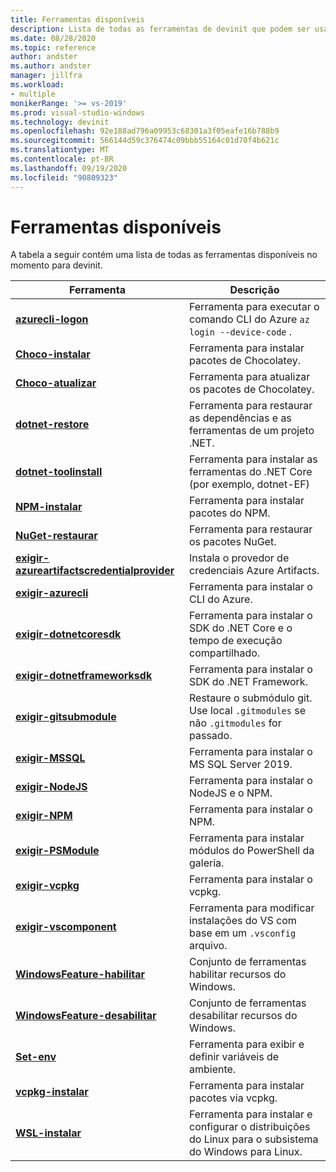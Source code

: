 ```yaml
---
title: Ferramentas disponíveis
description: Lista de todas as ferramentas de devinit que podem ser usadas para personalizar um ambiente de desenvolvimento.
ms.date: 08/28/2020
ms.topic: reference
author: andster
ms.author: andster
manager: jillfra
ms.workload:
- multiple
monikerRange: '>= vs-2019'
ms.prod: visual-studio-windows
ms.technology: devinit
ms.openlocfilehash: 92e188ad796a09953c68301a3f05eafe16b788b9
ms.sourcegitcommit: 566144d59c376474c09bbb55164c01d70f4b621c
ms.translationtype: MT
ms.contentlocale: pt-BR
ms.lasthandoff: 09/19/2020
ms.locfileid: "90809323"
---
```

# <a name="available-tools"></a>Ferramentas disponíveis

A tabela a seguir contém uma lista de todas as ferramentas disponíveis no momento para devinit.

| Ferramenta                                                                                             | Descrição                                                                                                 |
|--------------------------------------------------------------------------------------------------|-------------------------------------------------------------------------------------------------------------|
| [**azurecli-logon**](tool-azurecli-login.md)                                                     | Ferramenta para executar o comando CLI do Azure `az login --device-code` .                                             |
| [**Choco-instalar**](tool-choco-install.md)                                                       | Ferramenta para instalar pacotes de Chocolatey.                                                                        |
| [**Choco-atualizar**](tool-choco-upgrade.md)                                                       | Ferramenta para atualizar os pacotes de Chocolatey.                                                                       |
| [**dotnet-restore**](tool-dotnet-restore.md)                                                     | Ferramenta para restaurar as dependências e as ferramentas de um projeto .NET.                                               |
| [**dotnet-toolinstall**](tool-dotnet-toolinstall.md)                                             | Ferramenta para instalar as ferramentas do .NET Core (por exemplo, dotnet-EF)                                                |
| [**NPM-instalar**](tool-npm-install.md)                                                           | Ferramenta para instalar pacotes do NPM.                                                                               |
| [**NuGet-restaurar**](tool-nuget-restore.md)                                                       | Ferramenta para restaurar os pacotes NuGet.                                                                         |
| [**exigir-azureartifactscredentialprovider**](tool-require-azureartifactscredentialprovider.md) | Instala o provedor de credenciais Azure Artifacts.                                                           |
| [**exigir-azurecli**](tool-require-azurecli.md)                                                 | Ferramenta para instalar o CLI do Azure.                                                                              |
| [**exigir-dotnetcoresdk**](tool-require-dotnetcoresdk.md)                                       | Ferramenta para instalar o SDK do .NET Core e o tempo de execução compartilhado.                                                       |
| [**exigir-dotnetframeworksdk**](tool-require-dotnetframeworksdk.md)                             | Ferramenta para instalar o SDK do .NET Framework.                                                                     |
| [**exigir-gitsubmodule**](tool-require-gitsubmodule.md)                                         | Restaure o submódulo git. Use local `.gitmodules` se não `.gitmodules` for passado.                               |
| [**exigir-MSSQL**](tool-require-mssql.md)                                                       | Ferramenta para instalar o MS SQL Server 2019.                                                                         |
| [**exigir-NodeJS**](tool-require-nodejs.md)                                                     | Ferramenta para instalar o NodeJS e o NPM.                                                                             |
| [**exigir-NPM**](tool-require-npm.md)                                                           | Ferramenta para instalar o NPM.                                                                                        |
| [**exigir-PSModule**](tool-require-psmodule.md)                                                 | Ferramenta para instalar módulos do PowerShell da galeria.                                                        |
| [**exigir-vcpkg**](tool-require-vcpkg.md)                                                       | Ferramenta para instalar o vcpkg.                                                                                      |
| [**exigir-vscomponent**](tool-require-vscomponent.md)                                           | Ferramenta para modificar instalações do VS com base em um `.vsconfig` arquivo.                                                |
| [**WindowsFeature-habilitar**](tool-windowsfeature-enable.md)                                       | Conjunto de ferramentas habilitar recursos do Windows.                                                                           |
| [**WindowsFeature-desabilitar**](tool-windowsfeature-disable.md)                                     | Conjunto de ferramentas desabilitar recursos do Windows.                                                                          |
| [**Set-env**](tool-set-env.md)                                                                   | Ferramenta para exibir e definir variáveis de ambiente.                                                                 |
| [**vcpkg-instalar**](tool-vcpkg-install.md)                                                       | Ferramenta para instalar pacotes via vcpkg.                                                                         |
| [**WSL-instalar**](tool-wsl-install.md)                                                           | Ferramenta para instalar e configurar o distribuições do Linux para o subsistema do Windows para Linux.                             |
